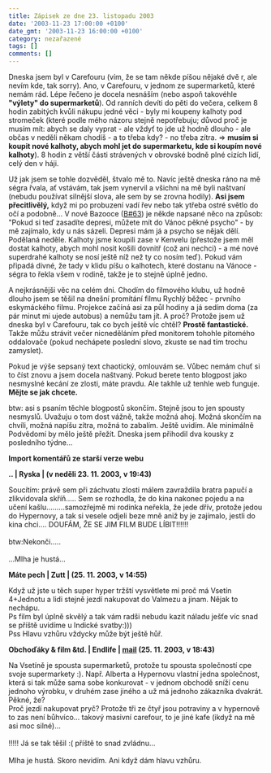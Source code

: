 ```yaml
---
title: Zápisek ze dne 23. listopadu 2003
date: '2003-11-23 17:00:00 +0100'
date_gmt: '2003-11-23 16:00:00 +0100'
category: nezařazené
tags: []
comments: []
---
```

<p>Dneska jsem byl v Carefouru (vím, že se tam někde píšou nějaké dvě r, ale nevím kde, tak sorry).  Ano, v Carefouru, v jednom ze supermarketů, které nemám rád. Lépe řečeno je docela nesnáším (nebo  aspoň takovéhle <strong>&quot;výlety&quot; do supermarketů</strong>).  Od ranních devíti do pěti do večera, celkem 8 hodin zabitých kvůli nákupu jedné věci - byly mi koupeny  kalhoty pod stromeček (které podle mého názoru stejně nepotřebuju; důvod proč je musím mít:  abych se daly vyprat - ale vždyť to jde už hodně dlouho - ale občas v neděli někam chodíš - a to třeba  kdy? - no třeba zítra. => <strong>musím si koupit nové kalhoty, abych mohl jet do supermarketu, kde si koupím  nové kalhoty</strong>). 8 hodin z větší části strávených v obrovské bodně plné cizích lidí, celý den v háji.</p>
<p>Už jak jsem se tohle dozvěděl, štvalo mě to. Navíc ještě dneska ráno na mě ségra řvala, ať vstávám,  tak jsem vynervil a všichni na mě byli naštvaní (nebudu používat silnější slova, ale sem by se zrovna hodily).  <strong>Asi jsem přecitlivělý,</strong> když mi po probuzení vadí řev nebo tak ytřeba ostré světlo do očí a podobně...  V nové Bazooce (<a href="https://www.bazooka.wz.cz">B#63</a>) je někde napsané něco na způsob: &quot;Pokud si teď  zasadíte depresi, můžete mít do Vánoc pěkné psycho&quot; - by mě zajímalo, kdy u nás sázeli. Depresi  mám já a psycho se nějak dělí. Podělaná neděle. Kalhoty jsme koupili zase v Kenvelu (přestože jsem měl  dostat kalhoty, abych mohl nosit košili dovnitř (což ani nechci) - a mé nové superdrahé kalhoty se  nosí ještě níž než ty co nosím teď). Pokud vám připadá divné, že tady v klidu píšu o kalhotech,  které dostanu na Vánoce - ségra to řekla všem v rodině, takže je to stejně úplně jedno.</p>
<p>A nejkrásnějši věc na celém dni. Chodím do filmového klubu, už hodně dlouho jsem se těšil  na dnešní promítání filmu Rychlý běžec - prvního eskymáckého filmu. Projekce začíná asi za půl hodiny  a já sedím doma (za pár minut mi ujede autobus) a nemůžu tam jít. A proč? Protože jsem už dneska  byl v Carefouru, tak co bych ještě víc chtěl? <strong>Prostě fantastické.</strong> Takže můžu strávit večer  nicneděláním před monitorem tohohle pitomého oddalovače (pokud nechápete poslední slovo, zkuste  se nad tím trochu zamyslet).</p>
<p>Pokud je výše sepsaný text chaotický, omlouvám se. Vůbec nemám chuť si to číst znovu a jsem docela  naštvaný. Pokud berete tento blogpost jako nesmyslné kecání ze zlosti, máte pravdu. Ale takhle už tenhle  web funguje. <strong>Mějte se jak chcete.</strong></p>
<p>btw: asi s psaním těchle blogpostů skončím. Stejně jsou to jen spousty nesmyslů.  Uvažuju o tom dost vážně, takže možná ahoj. Možná skončím na chvíli, možná napíšu zítra,  možná to zabalím. Ještě uvidím. Ale minimálně Podvědomí by mělo ještě přežít. Dneska jsem přihodil  dva kousky z posledního týdne...</p>
<div class="import-komentaru">
<p><strong>Import komentářů ze starší verze webu</strong></p>
<div class="comment">
<p style="font-weight:bold"><span class="compredmet">..</span> | <span class="comname">Ryska</span> | (v&nbsp;neděli&nbsp;23.&nbsp;11.&nbsp;2003,&nbsp;v&nbsp;19:43)</p>
<p>Soucítím: právě sem při záchvatu zlosti málem zavraždila bratra papučí a zlikvidovala skříň..... Sem se rozhodla, že do kina nakonec pojedu a na učení kašlu.........samozřejmě mi rodinka neřekla, že jede dřív, protože jedou do Hypernovy, a tak si vesele odjeli beze mně aniž by je zajímalo, jestli do kina chci.... DOUFÁM, ŽE SE JIM FILM BUDE LÍBIT!!!!!! <br>  <br> btw:Nekonči..... <br>  <br> ...Mlha je hustá... </p>
</div>
<div class="comment">
<p style="font-weight:bold"><span class="compredmet">Máte pech</span> | <span class="comname">Zutt</span> | (25.&nbsp;11.&nbsp;2003,&nbsp;v&nbsp;14:55)</p>
<p>Když už jste u těch super hyper tržští vysvětlete mi proč má Vsetín 4+Jednotu a lidi stejně jezdí nakupovat do Valmezu a jinam. Nějak to nechápu. <br> Ps film byl úplně skvělý a tak vám radši nebudu kazit náladu ješťe víc snad se příště uvidíme u Indické svatby:))) <br> Pss Hlavu vzhůru vždycky může být ještě hůř. </p>
</div>
<div class="comment">
<p style="font-weight:bold"><span class="compredmet">Obchoďáky &amp; film &amp;td.</span> | <span class="comname">Endlife</span> |  <a href="mailto:jan.martinek@post.cz">mail</a> (25.&nbsp;11.&nbsp;2003,&nbsp;v&nbsp;18:43)</p>
<p>Na Vsetíně je spousta supermarketů, protože tu spousta společností cpe svoje supermarkety :). Např. Alberta a Hypernovu vlastní jedna společnost, která si tak může sama sobe konkurovat - v jednom obchodě sníží cenu jednoho výrobku, v druhém zase jiného a už má jednoho zákazníka dvakrát. Pěkné, že? <br> Proč jezdí nakupovat pryč? Protože tři ze čtyř jsou potraviny a v hypernově to zas není bůhvíco... takový masivní carefour, to je jiné kafe (ikdyž na mě asi moc silné)... <br>  <br> !!!!! Já se tak těšil :( příště to snad zvládnu... <br>  <br> Mlha je hustá. Skoro nevidím. Ani když dám hlavu vzhůru. </p>
</div>
</div>
